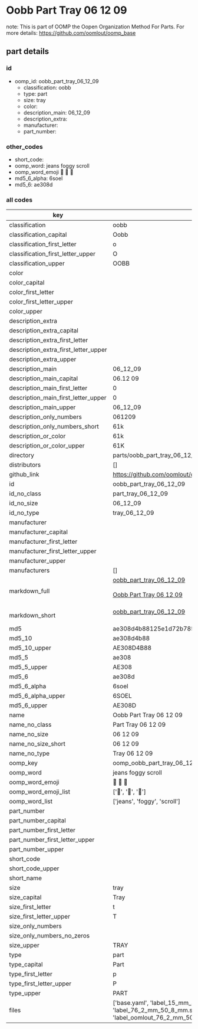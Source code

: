 # Oobb Part Tray 06 12 09  

note: This is part of OOMP the Oopen Organization Method For Parts. For more details: https://github.com/oomlout/oomp_base

##  part details





### id
* oomp_id: oobb_part_tray_06_12_09
  * classification: oobb
  * type: part
  * size: tray
  * color: 
  * description_main: 06_12_09
  * description_extra: 
  * manufacturer: 
  * part_number: 

### other_codes
* short_code: 
* oomp_word: jeans foggy scroll
* oomp_word_emoji :jeans: :foggy: :scroll:
* md5_6_alpha: 6soel
* md5_6: ae308d

### all codes 
| key | value |  
| --- | --- |  
| classification | oobb |  
| classification_capital | Oobb |  
| classification_first_letter | o |  
| classification_first_letter_upper | O |  
| classification_upper | OOBB |  
| color |  |  
| color_capital |  |  
| color_first_letter |  |  
| color_first_letter_upper |  |  
| color_upper |  |  
| description_extra |  |  
| description_extra_capital |  |  
| description_extra_first_letter |  |  
| description_extra_first_letter_upper |  |  
| description_extra_upper |  |  
| description_main | 06_12_09 |  
| description_main_capital | 06.12 09 |  
| description_main_first_letter | 0 |  
| description_main_first_letter_upper | 0 |  
| description_main_upper | 06_12_09 |  
| description_only_numbers | 061209 |  
| description_only_numbers_short | 61k |  
| description_or_color | 61k |  
| description_or_color_upper | 61K |  
| directory | parts/oobb_part_tray_06_12_09 |  
| distributors | [] |  
| github_link | https://github.com/oomlout/oomlout_oomp_part_src/tree/main/parts/oobb_part_tray_06_12_09/working |  
| id | oobb_part_tray_06_12_09 |  
| id_no_class | part_tray_06_12_09 |  
| id_no_size | 06_12_09 |  
| id_no_type | tray_06_12_09 |  
| manufacturer |  |  
| manufacturer_capital |  |  
| manufacturer_first_letter |  |  
| manufacturer_first_letter_upper |  |  
| manufacturer_upper |  |  
| manufacturers | [] |  
| markdown_full | [oobb_part_tray_06_12_09](https://github.com/oomlout/oomlout_oomp_part_src/tree/main/parts/oobb_part_tray_06_12_09/working)<br>[](https://github.com/oomlout/oomlout_oomp_part_src/tree/main/parts/oobb_part_tray_06_12_09/working)<br>[Oobb Part Tray 06 12 09](https://github.com/oomlout/oomlout_oomp_part_src/tree/main/parts/oobb_part_tray_06_12_09/working)<br><br> |  
| markdown_short | [oobb_part_tray_06_12_09](https://github.com/oomlout/oomlout_oomp_part_src/tree/main/parts/oobb_part_tray_06_12_09/working)<br><br> |  
| md5 | ae308d4b88125e1d72b785db9380f9d4 |  
| md5_10 | ae308d4b88 |  
| md5_10_upper | AE308D4B88 |  
| md5_5 | ae308 |  
| md5_5_upper | AE308 |  
| md5_6 | ae308d |  
| md5_6_alpha | 6soel |  
| md5_6_alpha_upper | 6SOEL |  
| md5_6_upper | AE308D |  
| name | Oobb Part Tray 06 12 09 |  
| name_no_class | Part Tray 06 12 09 |  
| name_no_size | 06 12 09 |  
| name_no_size_short | 06 12 09 |  
| name_no_type | Tray 06 12 09 |  
| oomp_key | oomp_oobb_part_tray_06_12_09 |  
| oomp_word | jeans foggy scroll |  
| oomp_word_emoji | :jeans: :foggy: :scroll: |  
| oomp_word_emoji_list | [':jeans:', ':foggy:', ':scroll:'] |  
| oomp_word_list | ['jeans', 'foggy', 'scroll'] |  
| part_number |  |  
| part_number_capital |  |  
| part_number_first_letter |  |  
| part_number_first_letter_upper |  |  
| part_number_upper |  |  
| short_code |  |  
| short_code_upper |  |  
| short_name |  |  
| size | tray |  
| size_capital | Tray |  
| size_first_letter | t |  
| size_first_letter_upper | T |  
| size_only_numbers |  |  
| size_only_numbers_no_zeros |  |  
| size_upper | TRAY |  
| type | part |  
| type_capital | Part |  
| type_first_letter | p |  
| type_first_letter_upper | P |  
| type_upper | PART |  
| files | ['base.yaml', 'label_15_mm_30_mm.pdf', 'label_15_mm_30_mm.svg', 'label_76_2_mm_50_8_mm.pdf', 'label_76_2_mm_50_8_mm.svg', 'label_oomlout_76_2_mm_50_8_mm.pdf', 'label_oomlout_76_2_mm_50_8_mm.svg', 'readme.md', 'working.json', 'working.yaml'] |  
